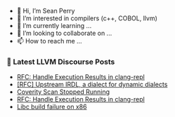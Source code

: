 - 👋 Hi, I’m Sean Perry
- 👀 I’m interested in compilers (c++, COBOL, llvm)
- 🌱 I’m currently learning ...
- 💞️ I’m looking to collaborate on ...
- 📫 How to reach me ...

<!---
s66perry/s66perry is a ✨ special ✨ repository because its `README.md` (this file) appears on your GitHub profile.
You can click the Preview link to take a look at your changes.
--->
### 📕 Latest LLVM Discourse Posts

<!-- DISCOURSE-LLVM:START -->
- [RFC: Handle Execution Results in clang-repl](https://discourse.llvm.org/t/rfc-handle-execution-results-in-clang-repl/68493#post_7)
- [[RFC] Upstream IRDL, a dialect for dynamic dialects](https://discourse.llvm.org/t/rfc-upstream-irdl-a-dialect-for-dynamic-dialects/68718#post_4)
- [Coverity Scan Stopped Running](https://discourse.llvm.org/t/coverity-scan-stopped-running/67856?page=2#post_25)
- [RFC: Handle Execution Results in clang-repl](https://discourse.llvm.org/t/rfc-handle-execution-results-in-clang-repl/68493#post_6)
- [Libc build failure on x86](https://discourse.llvm.org/t/libc-build-failure-on-x86/68732#post_3)
<!-- DISCOURSE-LLVM:END -->
